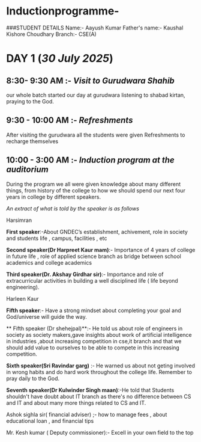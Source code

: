 




# Inductionprogramme-

###STUDENT DETAILS 
Name:- Aayush Kumar 
Father's name:- Kaushal Kishore Choudhary 
Branch:- CSE(A)


# DAY 1 (*30 July 2025*)

## 8:30- 9:30 AM :- *Visit to Gurudwara Shahib*
our whole batch started our day at gurudwara listening to shabad kirtan, praying to the God.

## 9:30 - 10:00 AM :- *Refreshments* 
After visiting the gurudwara all the students were given Refreshments to recharge themselves 

## 10:00 - 3:00 AM :- *Induction program at the auditorium*


During the program we all were given knowledge about many different things, from history of the college to how we should spend our next four years in college by different speakers.

*An extract of what is told by the speaker is as follows*


Harsimran 


**First speaker**:-About GNDEC’s establishment, achivement, role in society and students life , campus, facilities , etc 


**Second speaker(Dr Harpreet Kaur mam)**:- Importance of 4 years of college in future life , role of applied science branch as bridge between school academics and college academics 


**Third speaker(Dr. Akshay Girdhar sir)**:- Importance and role of extracurricular activities in building a well disciplined life ( life beyond engineering).



Harleen Kaur 



**Fifth speaker**:- Have a strong mindset about completing your goal and God/universe will guide the way.


** Fifth speaker (Dr shehejpal)**:- He told us about role of engineers in society as society makers,gave insights about work of  artificial intelligence in industries ,about increasing competition in cse,it branch and that we should add value to ourselves to be able to compete in this increasing competition.



**Sixth speaker(Sri Ravindar garg)** :- He warned us about not geting involved in wrong habits and do hard work throughout the college life. Remember to pray daily to the God.

**Seventh speaker(Dr Kulwinder Singh maan)**:-He told that Students shouldn't have doubt about IT branch as there's no difference between CS and IT and about many more things related to CS and IT.

Ashok sighla sir( financial adviser) ;- how to manage fees , about educational loan , and financial tips 


Mr. Kesh kumar ( Deputy commissioner):- Excell in your own field to the top


